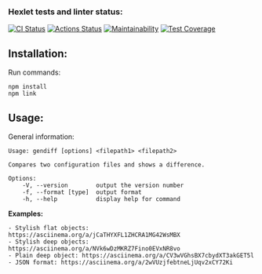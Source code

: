 ### Hexlet tests and linter status:
[![CI Status](https://github.com/vsorrokin/frontend-project-lvl2/workflows/ci/badge.svg)](https://github.com/vsorrokin/frontend-project-lvl2/actions)  [![Actions Status](https://github.com/vsorrokin/frontend-project-lvl2/workflows/hexlet-check/badge.svg)](https://github.com/vsorrokin/frontend-project-lvl2/actions)  [![Maintainability](https://api.codeclimate.com/v1/badges/0ee59781f1f98de50baf/maintainability)](https://codeclimate.com/github/vsorrokin/frontend-project-lvl2/maintainability)  [![Test Coverage](https://api.codeclimate.com/v1/badges/0ee59781f1f98de50baf/test_coverage)](https://codeclimate.com/github/vsorrokin/frontend-project-lvl2/test_coverage)


## Installation:

Run commands:

    npm install
    npm link

## Usage:

General information:

    Usage: gendiff [options] <filepath1> <filepath2>

    Compares two configuration files and shows a difference.

    Options:
        -V, --version        output the version number
        -f, --format [type]  output format
        -h, --help           display help for command

**Examples:**

    - Stylish flat objects: https://asciinema.org/a/jCaTHYXFL1ZHCRA1MG42WsMBX
    - Stylish deep objects: https://asciinema.org/a/NVk6wDzMKRZ7Fino0EVxNR8vo
    - Plain deep object: https://asciinema.org/a/CV3wVGhsBX7cbydXT3akGET5l
    - JSON format: https://asciinema.org/a/2wVUzjfebtneLjUqv2xCY72Ki